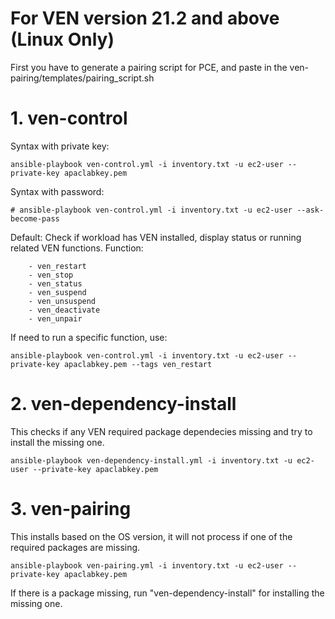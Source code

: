 # For VEN version 21.2 and above (Linux Only)

First you have to generate a pairing script for PCE, and paste in the ven-pairing/templates/pairing_script.sh                     

# 1. ven-control 
Syntax with private key: 
```
ansible-playbook ven-control.yml -i inventory.txt -u ec2-user --private-key apaclabkey.pem 
```

Syntax with password: 
```
# ansible-playbook ven-control.yml -i inventory.txt -u ec2-user --ask-become-pass
```

Default: Check if workload has VEN installed, display status or running related VEN functions.
Function:
```
    - ven_restart
    - ven_stop
    - ven_status
    - ven_suspend
    - ven_unsuspend
    - ven_deactivate
    - ven_unpair
```

If need to run a specific function, use:
```
ansible-playbook ven-control.yml -i inventory.txt -u ec2-user --private-key apaclabkey.pem --tags ven_restart 
```

# 2. ven-dependency-install
This checks if any VEN required package dependecies missing and try to install the missing one.
```
ansible-playbook ven-dependency-install.yml -i inventory.txt -u ec2-user --private-key apaclabkey.pem 
```

# 3. ven-pairing
This installs based on the OS version, it will not process if one of the required packages are missing.
```
ansible-playbook ven-pairing.yml -i inventory.txt -u ec2-user --private-key apaclabkey.pem 
```

If there is a package missing, run "ven-dependency-install" for installing the missing one.
